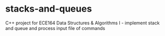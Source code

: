 stacks-and-queues
=================

C++ project for ECE164 Data Structures &amp; Algorithms I - implement stack and queue and process input file of commands